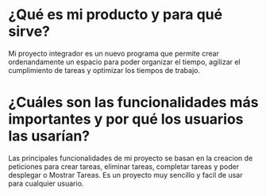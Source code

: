 # ¿Qué es mi producto y para qué sirve?

Mi proyecto integrador es un nuevo programa que permite crear ordenandamente un espacio para poder organizar el tiempo, agilizar el cumplimiento de tareas y optimizar los tiempos de trabajo.

# ¿Cuáles son las funcionalidades más importantes y por qué los usuarios las usarían?

Las principales funcionalidades de mi proyecto se basan en la creacion de peticiones para crear tareas, eliminar tareas, completar tareas y poder desplegar o Mostrar Tareas. Es un proyecto muy sencillo y facil de usar para cualquier usuario.
